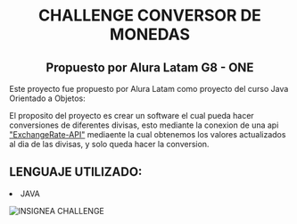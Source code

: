 <h1 align="center"> CHALLENGE CONVERSOR DE MONEDAS</h1>
<h2 align="center"> Propuesto por Alura Latam G8 - ONE </h2>
<p>Este proyecto fue propuesto por Alura Latam como proyecto del curso Java Orientado a Objetos:</p>
<p>El proposito del proyecto es crear un software el cual pueda hacer conversiones de diferentes divisas, esto mediante la conexion de una api <a href="https://www.exchangerate-api.com/">"ExchangeRate-API"</a>
  mediaente la cual obtenemos los valores actualizados al dia de las divisas, y solo queda hacer la conversion.</p>

<h2>LENGUAJE UTILIZADO:</h2>
<li>
  JAVA
</li>

![INSIGNEA CHALLENGE](https://github.com/user-attachments/assets/91582c5a-8972-40d7-b952-5b45ee0dafc3)

